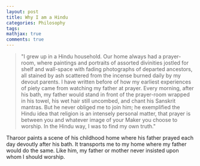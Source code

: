 ```yaml
---
layout: post
title: Why I am a Hindu
categories: Philosophy
tags:
mathjax: true
comments: true
---
```



>"I grew up in a Hindu household. Our home always had a prayer-room, where paintings and portraits of assorted divinities jostled for shelf and wall-space with fading photographs of departed ancestors, all stained by ash scattered from the incense burned daily by my devout parents. I have written before of how my earliest experiences of piety came from watching my father at prayer. Every morning, after his bath, my father would stand in front of the prayer-room wrapped in his towel, his wet hair still uncombed, and chant his Sanskrit mantras. But he never obliged me to join him; he exemplified the Hindu idea that religion is an intensely personal matter, that prayer is between you and whatever image of your Maker you choose to worship. In the Hindu way, I was to find my own truth."

Tharoor paints a scene of his childhood home where his father prayed each day devoutly after his bath. It transports me to my home where my father would do the same. Like him, my father or mother never insisted upon whom I should worship.
  
